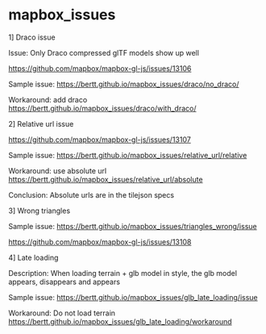 # mapbox_issues

1] Draco issue

Issue: Only Draco compressed glTF models show up well

https://github.com/mapbox/mapbox-gl-js/issues/13106

Sample issue: https://bertt.github.io/mapbox_issues/draco/no_draco/

Workaround: add draco https://bertt.github.io/mapbox_issues/draco/with_draco/

2] Relative url issue

https://github.com/mapbox/mapbox-gl-js/issues/13107

Sample issue: https://bertt.github.io/mapbox_issues/relative_url/relative

Workaround: use absolute url https://bertt.github.io/mapbox_issues/relative_url/absolute

Conclusion: Absolute urls are in the tilejson specs

3] Wrong triangles

Sample issue: https://bertt.github.io/mapbox_issues/triangles_wrong/issue

https://github.com/mapbox/mapbox-gl-js/issues/13108

4] Late loading

Description: When loading terrain + glb model in style, the glb model appears, disappears and appears

Sample issue:  https://bertt.github.io/mapbox_issues/glb_late_loading/issue

Workaround: Do not load terrain https://bertt.github.io/mapbox_issues/glb_late_loading/workaround